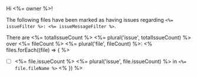 Hi <%= owner %>!

The following files have been marked as having issues regarding `<%= issueFilter %>: <%= issueMessageFilter %>`.

There are <%= totalIssueCount %> <%= plural('issue', totalIssueCount) %> over <%= fileCount %> <%= plural('file', fileCount) %>:
<% files.forEach((file) => { %>
- [ ] <%= file.issueCount %> <%= plural('issue', file.issueCount) %> in `<%= file.fileName %>` <% }) %>
